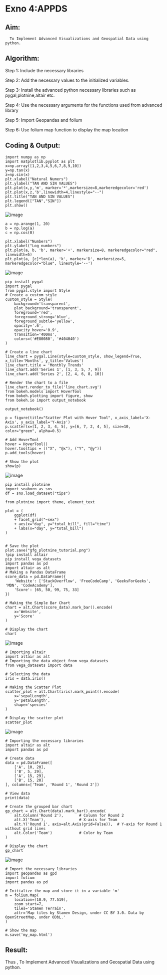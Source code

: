 # Exno 4:APPDS
## Aim:
      To Implement Advanced Visualizations and Geospatial Data using python.
## Algorithm:

Step 1: Include the necessary libraries

Step 2: Add the necessary values to the initialized variables.

Step 3: Install the advanced python necessary libraries such as pygal,plotnine,altair etc. 

Step 4: Use the necessary arguments for the functions used from advanced library

Step 5: Import Geopandas and folium

Step 6: Use folium map function to display the map location

## Coding & Output:
```
import numpy as np
import matplotlib.pyplot as plt
x=np.array([1,2,3,4,5,6,7,8,9,10])
y=np.tan(x)
z=np.sin(x)
plt.xlabel("Natural Numers")
plt.ylabel("TAN AND SIN VALUES")
plt.plot(x,y,'m', marker='*',markersize=8,markeredgecolor='red')
plt.plot(x,z,'b',linewidth=4,linestyle="--")
plt.title("TAN AND SIN VALUES")
plt.legend(["TAN","SIN"])
plt.show()
```
![image](https://github.com/user-attachments/assets/072b3468-49f3-4ee2-a541-6b7842c97ab5)
```
a = np.arange(1, 20)
b = np.log(a)
c = np.cos(0)

plt.xlabel("Numbers")
plt.ylabel("Log numbers")
plt.plot(a, b, 'b', marker='+', markersize=8, markeredgecolor="red", linewidth=5)
plt.plot(a, [c]*len(a), 'k', marker='D', markersize=5, markeredgecolor="blue", linestyle='--')
```
![image](https://github.com/user-attachments/assets/db434612-8ea4-4c63-a07d-f8ab769efe83)
```
pip install pygal
import pygal
from pygal.style import Style
# Create a custom style
custom_style = Style(
    background='transparent',
    plot_background='transparent',
    foreground='red',
    foreground_strong='blue',
    foreground_subtle='yellow',
    opacity='.6',
    opacity_hover='0.9',
    transition='400ms',
    colors=('#E80080', '#404040')
)

# Create a line chart
line_chart = pygal.Line(style=custom_style, show_legend=True, x_title='Months', y_title='Values')
line_chart.title = 'Monthly Trends'
line_chart.add('Series 1', [1, 3, 5, 7, 9])
line_chart.add('Series 2', [2, 4, 6, 8, 10])

# Render the chart to a file
line_chart.render_to_file('line_chart.svg')
from bokeh.models import HoverTool
from bokeh.plotting import figure, show
from bokeh.io import output_notebook

output_notebook()

p = figure(title="Scatter Plot with Hover Tool", x_axis_label='X-Axis', y_axis_label='Y-Axis')
p.scatter(x=[1, 2, 3, 4, 5], y=[6, 7, 2, 4, 5], size=10, color="green", alpha=0.5)

# Add HoverTool
hover = HoverTool()
hover.tooltips = [("X", "@x"), ("Y", "@y")]
p.add_tools(hover)

# Show the plot
show(p)

```
![image](https://github.com/user-attachments/assets/ef4e72e9-4560-469a-82ca-33ddd1c0cc50)
```
pip install plotnine
import seaborn as sns
df = sns.load_dataset("tips")

from plotnine import theme, element_text

plot = (
    ggplot(df)
    + facet_grid("~sex")
    + aes(x="day", y="total_bill", fill="time")
    + labs(x="day", y="total_bill")
)


# Save the plot
plot.save("gfg_plotnine_tutorial.png")
!pip install altair
pip install vega_datasets
import pandas as pd
import altair as alt
# Making a Pandas DataFrame
score_data = pd.DataFrame({
    'Website': ['StackOverflow', 'FreeCodeCamp', 'GeeksForGeeks', 'MDN', 'CodeAcademy'],
    'Score': [65, 50, 99, 75, 33]
})

# Making the Simple Bar Chart
chart = alt.Chart(score_data).mark_bar().encode(
    x='Website',
    y='Score'
)

# Display the chart
chart
```
![image](https://github.com/user-attachments/assets/cdecf867-4c17-4425-8799-08a7d78ae6fd)
```
# Importing altair
import altair as alt
# Importing the data object from vega_datasets
from vega_datasets import data

# Selecting the data
iris = data.iris()

# Making the Scatter Plot
scatter_plot = alt.Chart(iris).mark_point().encode(
    x='sepalLength',
    y='petalLength',
    shape='species'
)

# Display the scatter plot
scatter_plot

```
![image](https://github.com/user-attachments/assets/c8e39772-8cf0-44b8-b9cc-3b2f621f443e)
```
# Importing the necessary libraries
import altair as alt
import pandas as pd

# Create data
data = pd.DataFrame([
    ['A', 10, 20],
    ['B', 5, 29],
    ['A', 15, 29],
    ['B', 15, 20]
], columns=['Team', 'Round 1', 'Round 2'])

# View data
print(data)

# Create the grouped bar chart
gp_chart = alt.Chart(data).mark_bar().encode(
    alt.Column('Round 2'),       # Column for Round 2
    alt.X('Team'),               # X-axis for Team
    alt.Y('Round 1', axis=alt.Axis(grid=False)),  # Y-axis for Round 1 without grid lines
    alt.Color('Team')            # Color by Team
)

# Display the chart
gp_chart

```
![image](https://github.com/user-attachments/assets/a0fc2267-a233-4c25-acac-4a1267727159)
```
# Import the necessary libraries
import geopandas as gpd
import folium
import pandas as pd

# Initialize the map and store it in a variable 'm'
m = folium.Map(
    location=[10.9, 77.519],
    zoom_start=7,
    tiles='Stamen Terrain',
    attr='Map tiles by Stamen Design, under CC BY 3.0. Data by OpenStreetMap, under ODbL.'
)

# Show the map
m.save('my_map.html')

```
## Result:
Thus , To Implement Advanced Visualizations and Geospatial Data using python.
